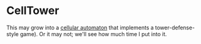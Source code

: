 # CellTower
This may grow into a [cellular
automaton](https://en.wikipedia.org/wiki/Cellular_automaton) that implements a
tower-defense-style game).  Or it may not; we'll see how much time I put into
it.
